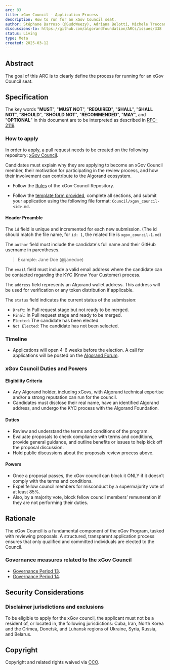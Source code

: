 ```yaml
---
arc: 83
title: xGov Council - Application Process
description: How to run for an xGov Council seat.
author: Stéphane Barroso (@SudoWeezy), Adriana Belotti, Michele Treccani
discussions-to: https://github.com/algorandfoundation/ARCs/issues/338
status: Living
type: Meta
created: 2025-03-12
---
```


## Abstract

The goal of this ARC is to clearly define the process for running for an xGov Council seat.

## Specification

The key words "**MUST**", "**MUST NOT**", "**REQUIRED**", "**SHALL**", "**SHALL NOT**", "**SHOULD**", "**SHOULD NOT**", "**RECOMMENDED**", "**MAY**", and "**OPTIONAL**" in this document are to be interpreted as described in <a href="https://www.ietf.org/rfc/rfc2119.txt">RFC-2119</a>.

### How to apply

In order to apply, a pull request needs to be created on the following repository: <a href="https://github.com/algorandfoundation/xGov">xGov Council</a>.

Candidates must explain why they are applying to become an xGov Council member, their motivation for participating in the review process, and how their involvement can contribute to the Algorand ecosystem.

- Follow the <a href="https://github.com/algorandfoundation/xGov/blob/main/README.md">Rules</a> of the xGov Council Repository.

- Follow the [template form provided](../assets/arc-0083/TemplateForm.md), complete all sections, and submit your application using the following file format: `Council/xgov_council-<id>.md`.

#### Header Preamble

The `id` field is unique and incremented for each new submission. (The id should match the file name, for `id: 1`, the related file is `xgov_council-1.md`)

The `author` field must include the candidate's full name and their GitHub username in parentheses.
> Example: Jane Doe (@janedoe)

The `email` field must include a valid email address where the candidate can be contacted regarding the KYC (Know Your Customer) process.

The `address` field represents an Algorand wallet address. This address will be used for verification or any token distribution if applicable.

The `status` field indicates the current status of the submission:
- `Draft`: In Pull request stage but not ready to be merged.
- `Final`: In Pull request stage and ready to be merged.
- `Elected`: The candidate has been elected.
- `Not Elected`: The candidate has not been selected.

### Timeline

- Applications will open 4-6 weeks before the election. A call for applications will be posted on the <a href="https://forum.algorand.org/">Algorand Forum</a>.

### xGov Council Duties and Powers

#### Eligibility Criteria

- Any Algorand holder, including xGovs, with Algorand technical expertise and/or a strong reputation can run for the council.
- Candidates must disclose their real name, have an identified Algorand address, and undergo the KYC process with the Algorand Foundation.

#### Duties

- Review and understand the terms and conditions of the program.
- Evaluate proposals to check compliance with terms and conditions, provide general guidance, and outline benefits or issues to help kick off the proposal discussion.
- Hold public discussions about the proposals review process above.

#### Powers

- Once a proposal passes, the xGov council can block it ONLY if it doesn’t comply with the terms and conditions.
- Expel fellow council members for misconduct by a supermajority vote of at least 85%.
- Also, by a majority vote, block fellow council members’ remuneration if they are not performing their duties.

## Rationale

The xGov Council is a fundamental component of the xGov Program, tasked with reviewing proposals.
A structured, transparent application process ensures that only qualified and committed individuals are elected to the Council.

### Governance measures related to the xGov Council

- <a href="https://governance.algorand.foundation/governance-period-13/period-13-voting-session-1">Governance Period 13</a>.
- <a href="https://governance.algorand.foundation/governance-period-14/period-14-voting-session-1">Governance Period 14</a>.

## Security Considerations

### Disclaimer jurisdictions and exclusions

To be eligible to apply for the xGov council, the applicant must not be a resident of, or located in, the following jurisdictions: Cuba, Iran, North Korea and the Crimea, Donetsk, and Luhansk regions of Ukraine, Syria, Russia, and Belarus.

## Copyright

Copyright and related rights waived via <a href="https://creativecommons.org/publicdomain/zero/1.0/">CCO</a>.
